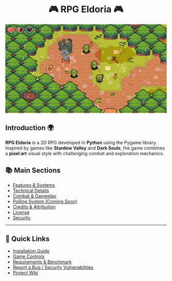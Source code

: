 <h1 align="center">
   🎮 <strong>RPG Eldoria</strong> 🎮
</h1>

<img src='../assets/background-ninja-adventure-pack.gif'>

## Introduction 🌍
**RPG Eldoria** is a 2D RPG developed in **Python** using the Pygame library. Inspired by games like **Stardew Valley** and **Dark Souls**, the game combines a **pixel art** visual style with challenging combat and exploration mechanics.

## 📚 Main Sections
- [Features & Systems](./features.md)
- [Technical Details](./technical.md)
- [Combat & Gameplay](./gameplay.md)
- [Polling System (Coming Soon)](./polling.md)
- [Credits & Attribution](./credits.md)
- [License](../LICENSE)
- [Security](../SECURITY.md)

---

## 🔗 Quick Links
- [Installation Guide](./technical.md#installation)
- [Game Controls](./gameplay.md#controls)
- [Requirements & Benchmark](./eldoria-benchmark.md)
- [Report a Bug / Security Vulnerabilities](../SECURITY.md#reporting-a-vulnerability)
- [Project Wiki](https://github.com/GabrielNat1/RPG-Eldoria/wiki)

